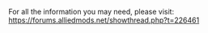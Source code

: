 For all the information you may need, please visit: https://forums.alliedmods.net/showthread.php?t=226461
